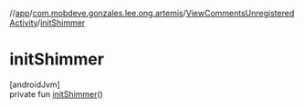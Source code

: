 //[app](../../../index.md)/[com.mobdeve.gonzales.lee.ong.artemis](../index.md)/[ViewCommentsUnregisteredActivity](index.md)/[initShimmer](init-shimmer.md)

# initShimmer

[androidJvm]\
private fun [initShimmer](init-shimmer.md)()
